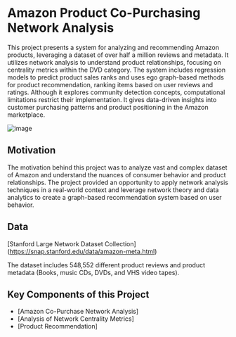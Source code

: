 # Amazon Product Co-Purchasing Network Analysis
This project presents a system for analyzing and recommending Amazon products, leveraging a dataset of over half a million reviews and metadata. It utilizes network analysis to understand product relationships, focusing on centrality metrics within the DVD category. The system includes regression models to predict product sales ranks and uses ego graph-based methods for product recommendation, ranking items based on user reviews and ratings. Although it explores community detection concepts, computational limitations restrict their implementation. It gives data-driven insights into customer purchasing patterns and product positioning in the Amazon marketplace.

![image](https://github.com/srushtii-m/Amazon-product-co-purchasing-network-analysis/assets/146901085/459b1225-6cc9-4094-aecf-f94bbea83779)

## Motivation
The motivation behind this project was to analyze vast and complex dataset of Amazon and understand the nuances of consumer behavior and product relationships. The project provided an opportunity to apply network analysis techniques in a real-world context and leverage network theory and data analytics to create a graph-based recommendation system based on user behavior.

## Data
[Stanford Large Network Dataset Collection] (https://snap.stanford.edu/data/amazon-meta.html)

The dataset includes 548,552 different product reviews and product metadata (Books, music CDs, DVDs, and VHS video tapes).

## Key Components of this Project
* [Amazon Co-Purchase Network Analysis]
* [Analysis of Network Centrality Metrics]
* [Product Recommendation]



